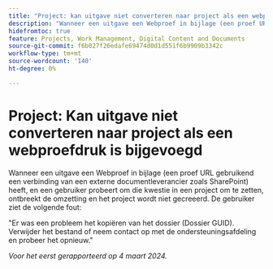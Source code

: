 ```yaml
---
title: "Project: kan uitgave niet converteren naar project als een webproefdruk is bijgevoegd"
description: "Wanneer een uitgave een Webproef in bijlage (een proef URL gebruikend een verbinding van een externe documentleverancier zoals SharePoint) heeft, en een gebruiker probeert om die kwestie in een project om te zetten, ontbreekt de omzetting en het project wordt niet gecreeerd. De gebruiker ziet een fout."
hidefromtoc: true
feature: Projects, Work Management, Digital Content and Documents
source-git-commit: f6b027f26edafe69474d0d1d551f6b9909b3342c
workflow-type: tm+mt
source-wordcount: '140'
ht-degree: 0%

---
```



# Project: Kan uitgave niet converteren naar project als een webproefdruk is bijgevoegd

Wanneer een uitgave een Webproef in bijlage (een proef URL gebruikend een verbinding van een externe documentleverancier zoals SharePoint) heeft, en een gebruiker probeert om die kwestie in een project om te zetten, ontbreekt de omzetting en het project wordt niet gecreeerd. De gebruiker ziet de volgende fout:

&quot;Er was een probleem het kopiëren van het dossier (Dossier GUID). Verwijder het bestand of neem contact op met de ondersteuningsafdeling en probeer het opnieuw.&quot;

_Voor het eerst gerapporteerd op 4 maart 2024._
